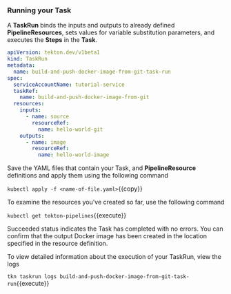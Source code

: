 ### Running your Task

A **TaskRun** binds the inputs and outputs to already defined **PipelineResources**, sets values
for variable substitution parameters, and executes the **Steps** in the **Task**.

```yaml
apiVersion: tekton.dev/v1beta1
kind: TaskRun
metadata:
  name: build-and-push-docker-image-from-git-task-run
spec:
  serviceAccountName: tutorial-service
  taskRef:
    name: build-and-push-docker-image-from-git
  resources:
    inputs:
      - name: source
        resourceRef:
          name: hello-world-git
    outputs:
      - name: image
        resourceRef:
          name: hello-world-image
```

Save the YAML files that contain your Task, and **PipelineResource** definitions and apply them using the following command

`kubectl apply -f <name-of-file.yaml>`{{copy}}

To examine the resources you've created so far, use the following command

`kubectl get tekton-pipelines`{{execute}}

Succeeded status indicates the Task has completed with no errors. You
can confirm that the output Docker image has been created in the location specified in the resource definition.

To view detailed information about the execution of your TaskRun, view the logs

`tkn taskrun logs build-and-push-docker-image-from-git-task-run`{{execute}}
